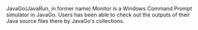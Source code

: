 JavaGo(JavaRun, in former name) Monitor is a Windows Command Prompt simulator in JavaGo. Users has been able to check out the outputs of their Java source files there by JavaGo's collections.